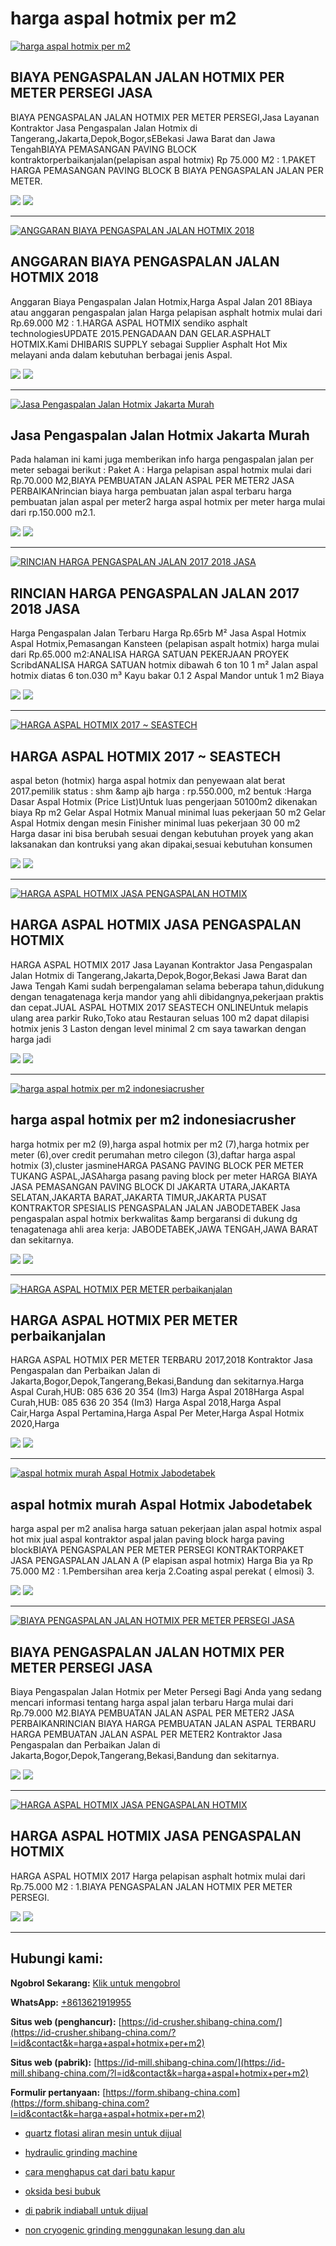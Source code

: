 # harga aspal hotmix per m2

<a href="https://swt.shibang-china.com/?l=id&img&k=harga+aspal+hotmix+per+m2" target="_blank">![harga aspal hotmix per m2](http://static.shibang-china.com/all-800x300/744.jpg)</a>

## BIAYA PENGASPALAN JALAN HOTMIX PER METER PERSEGI JASA
BIAYA PENGASPALAN JALAN HOTMIX PER METER PERSEGI,Jasa Layanan Kontraktor Jasa Pengaspalan Jalan Hotmix di Tangerang,Jakarta,Depok,Bogor,sEBekasi Jawa Barat dan Jawa TengahBIAYA PEMASANGAN PAVING BLOCK kontraktorperbaikanjalan(pelapisan aspal hotmix) Rp 75.000 M2 : 1.PAKET HARGA PEMASANGAN PAVING BLOCK B BIAYA PENGASPALAN JALAN PER METER.


<a href="https://whatsapp.shibangsoft.com/WhatsApp.php" target="_blank" title="WhatsApp">![](http://static.shibang-china.com/icon/whatsapp.png)</a> <a href="https://swt.shibang-china.com/?l=id&icon&k=harga+aspal+hotmix+per+m2" target="_blank">![](http://static.shibang-china.com/icon/chat-id.png)</a>

---

<a href="https://swt.shibang-china.com/?l=id&img&k=harga+aspal+hotmix+per+m2" target="_blank">![ANGGARAN BIAYA PENGASPALAN JALAN HOTMIX 2018](http://static.shibang-china.com/all-800x300/1328.jpg)</a>

## ANGGARAN BIAYA PENGASPALAN JALAN HOTMIX 2018
Anggaran Biaya Pengaspalan Jalan Hotmix,Harga Aspal Jalan 201 8Biaya atau anggaran pengaspalan jalan Harga pelapisan asphalt hotmix mulai dari Rp.69.000 M2 : 1.HARGA ASPAL HOTMIX sendiko asphalt technologiesUPDATE 2015.PENGADAAN DAN GELAR.ASPHALT HOTMIX.Kami DHIBARIS SUPPLY sebagai Supplier Asphalt Hot Mix melayani anda dalam kebutuhan berbagai jenis Aspal.


<a href="https://whatsapp.shibangsoft.com/WhatsApp.php" target="_blank" title="WhatsApp">![](http://static.shibang-china.com/icon/whatsapp.png)</a> <a href="https://swt.shibang-china.com/?l=id&icon&k=harga+aspal+hotmix+per+m2" target="_blank">![](http://static.shibang-china.com/icon/chat-id.png)</a>

---

<a href="https://swt.shibang-china.com/?l=id&img&k=harga+aspal+hotmix+per+m2" target="_blank">![Jasa Pengaspalan Jalan Hotmix Jakarta Murah](http://static.shibang-china.com/all-800x300/708.jpg)</a>

## Jasa Pengaspalan Jalan Hotmix Jakarta Murah
Pada halaman ini kami juga memberikan info harga pengaspalan jalan per meter sebagai berikut : Paket A : Harga pelapisan aspal hotmix mulai dari Rp.70.000 M2,BIAYA PEMBUATAN JALAN ASPAL PER METER2 JASA PERBAIKANrincian biaya harga pembuatan jalan aspal terbaru harga pembuatan jalan aspal per meter2 harga aspal hotmix per meter harga mulai dari rp.150.000 m2.1.


<a href="https://whatsapp.shibangsoft.com/WhatsApp.php" target="_blank" title="WhatsApp">![](http://static.shibang-china.com/icon/whatsapp.png)</a> <a href="https://swt.shibang-china.com/?l=id&icon&k=harga+aspal+hotmix+per+m2" target="_blank">![](http://static.shibang-china.com/icon/chat-id.png)</a>

---

<a href="https://swt.shibang-china.com/?l=id&img&k=harga+aspal+hotmix+per+m2" target="_blank">![RINCIAN HARGA PENGASPALAN JALAN 2017 2018 JASA](http://static.shibang-china.com/all-800x300/963.jpg)</a>

## RINCIAN HARGA PENGASPALAN JALAN 2017 2018 JASA
Harga Pengaspalan Jalan Terbaru Harga Rp.65rb M² Jasa Aspal Hotmix Aspal Hotmix,Pemasangan Kansteen (pelapisan aspalt hotmix) harga mulai dari Rp.65.000 m2:ANALISA HARGA SATUAN PEKERJAAN PROYEK ScribdANALISA HARGA SATUAN hotmix dibawah 6 ton 10 1 m² Jalan aspal hotmix diatas 6 ton.030 m³ Kayu bakar 0.1 2 Aspal Mandor untuk 1 m2 Biaya


<a href="https://whatsapp.shibangsoft.com/WhatsApp.php" target="_blank" title="WhatsApp">![](http://static.shibang-china.com/icon/whatsapp.png)</a> <a href="https://swt.shibang-china.com/?l=id&icon&k=harga+aspal+hotmix+per+m2" target="_blank">![](http://static.shibang-china.com/icon/chat-id.png)</a>

---

<a href="https://swt.shibang-china.com/?l=id&img&k=harga+aspal+hotmix+per+m2" target="_blank">![HARGA ASPAL HOTMIX 2017 ~ SEASTECH](http://static.shibang-china.com/all-800x300/367.jpg)</a>

## HARGA ASPAL HOTMIX 2017 ~ SEASTECH
aspal beton (hotmix) harga aspal hotmix dan penyewaan alat berat 2017.pemilik status : shm &amp ajb harga : rp.550.000, m2 bentuk :Harga Dasar Aspal Hotmix (Price List)Untuk luas pengerjaan 50100m2 dikenakan biaya Rp m2 Gelar Aspal Hotmix Manual minimal luas pekerjaan 50 m2 Gelar Aspal Hotmix dengan mesin Finisher minimal luas pekerjaan 30 00 m2 Harga dasar ini bisa berubah sesuai dengan kebutuhan proyek yang akan laksanakan dan kontruksi yang akan dipakai,sesuai kebutuhan konsumen


<a href="https://whatsapp.shibangsoft.com/WhatsApp.php" target="_blank" title="WhatsApp">![](http://static.shibang-china.com/icon/whatsapp.png)</a> <a href="https://swt.shibang-china.com/?l=id&icon&k=harga+aspal+hotmix+per+m2" target="_blank">![](http://static.shibang-china.com/icon/chat-id.png)</a>

---

<a href="https://swt.shibang-china.com/?l=id&img&k=harga+aspal+hotmix+per+m2" target="_blank">![HARGA ASPAL HOTMIX JASA PENGASPALAN HOTMIX](http://static.shibang-china.com/all-800x300/806.jpg)</a>

## HARGA ASPAL HOTMIX JASA PENGASPALAN HOTMIX
HARGA ASPAL HOTMIX 2017 Jasa Layanan Kontraktor Jasa Pengaspalan Jalan Hotmix di Tangerang,Jakarta,Depok,Bogor,Bekasi Jawa Barat dan Jawa Tengah Kami sudah berpengalaman selama beberapa tahun,didukung dengan tenagatenaga kerja mandor yang ahli dibidangnya,pekerjaan praktis dan cepat.JUAL ASPAL HOTMIX 2017 SEASTECH ONLINEUntuk melapis ulang area parkir Ruko,Toko atau Restauran seluas 100 m2 dapat dilapisi hotmix jenis 3 Laston dengan level minimal 2 cm saya tawarkan dengan harga jadi


<a href="https://whatsapp.shibangsoft.com/WhatsApp.php" target="_blank" title="WhatsApp">![](http://static.shibang-china.com/icon/whatsapp.png)</a> <a href="https://swt.shibang-china.com/?l=id&icon&k=harga+aspal+hotmix+per+m2" target="_blank">![](http://static.shibang-china.com/icon/chat-id.png)</a>

---

<a href="https://swt.shibang-china.com/?l=id&img&k=harga+aspal+hotmix+per+m2" target="_blank">![harga aspal hotmix per m2 indonesiacrusher](http://static.shibang-china.com/all-800x300/1404.jpg)</a>

## harga aspal hotmix per m2 indonesiacrusher
harga hotmix per m2 (9),harga aspal hotmix per m2 (7),harga hotmix per meter (6),over credit perumahan metro cilegon (3),daftar harga aspal hotmix (3),cluster jasmineHARGA PASANG PAVING BLOCK PER METER TUKANG ASPAL,JASAharga pasang paving block per meter HARGA BIAYA JASA PEMASANGAN PAVING BLOCK DI JAKARTA UTARA,JAKARTA SELATAN,JAKARTA BARAT,JAKARTA TIMUR,JAKARTA PUSAT KONTRAKTOR SPESIALIS PENGASPALAN JALAN JABODETABEK Jasa pengaspalan aspal hotmix berkwalitas &amp bergaransi di dukung dg tenagatenaga ahli area kerja: JABODETABEK,JAWA TENGAH,JAWA BARAT dan sekitarnya.


<a href="https://whatsapp.shibangsoft.com/WhatsApp.php" target="_blank" title="WhatsApp">![](http://static.shibang-china.com/icon/whatsapp.png)</a> <a href="https://swt.shibang-china.com/?l=id&icon&k=harga+aspal+hotmix+per+m2" target="_blank">![](http://static.shibang-china.com/icon/chat-id.png)</a>

---

<a href="https://swt.shibang-china.com/?l=id&img&k=harga+aspal+hotmix+per+m2" target="_blank">![HARGA ASPAL HOTMIX PER METER perbaikanjalan](http://static.shibang-china.com/all-800x300/728.jpg)</a>

## HARGA ASPAL HOTMIX PER METER perbaikanjalan
HARGA ASPAL HOTMIX PER METER TERBARU 2017,2018 Kontraktor Jasa Pengaspalan dan Perbaikan Jalan di Jakarta,Bogor,Depok,Tangerang,Bekasi,Bandung dan sekitarnya.Harga Aspal Curah,HUB: 085 636 20 354 (Im3) Harga Aspal 2018Harga Aspal Curah,HUB: 085 636 20 354 (Im3) Harga Aspal 2018,Harga Aspal Cair,Harga Aspal Pertamina,Harga Aspal Per Meter,Harga Aspal Hotmix 2020,Harga


<a href="https://whatsapp.shibangsoft.com/WhatsApp.php" target="_blank" title="WhatsApp">![](http://static.shibang-china.com/icon/whatsapp.png)</a> <a href="https://swt.shibang-china.com/?l=id&icon&k=harga+aspal+hotmix+per+m2" target="_blank">![](http://static.shibang-china.com/icon/chat-id.png)</a>

---

<a href="https://swt.shibang-china.com/?l=id&img&k=harga+aspal+hotmix+per+m2" target="_blank">![aspal hotmix murah Aspal Hotmix Jabodetabek](http://static.shibang-china.com/all-800x300/147.jpg)</a>

## aspal hotmix murah Aspal Hotmix Jabodetabek
harga aspal per m2 analisa harga satuan pekerjaan jalan aspal hotmix aspal hot mix jual aspal kontraktor aspal jalan paving block harga paving blockBIAYA PENGASPALAN PER METER PERSEGI KONTRAKTORPAKET JASA PENGASPALAN JALAN A (P elapisan aspal hotmix) Harga Bia ya Rp 75.000 M2 : 1.Pembersihan area kerja 2.Coating aspal perekat ( elmosi) 3.


<a href="https://whatsapp.shibangsoft.com/WhatsApp.php" target="_blank" title="WhatsApp">![](http://static.shibang-china.com/icon/whatsapp.png)</a> <a href="https://swt.shibang-china.com/?l=id&icon&k=harga+aspal+hotmix+per+m2" target="_blank">![](http://static.shibang-china.com/icon/chat-id.png)</a>

---

<a href="https://swt.shibang-china.com/?l=id&img&k=harga+aspal+hotmix+per+m2" target="_blank">![BIAYA PENGASPALAN JALAN HOTMIX PER METER PERSEGI JASA](http://static.shibang-china.com/all-800x300/1016.jpg)</a>

## BIAYA PENGASPALAN JALAN HOTMIX PER METER PERSEGI JASA
Biaya Pengaspalan Jalan Hotmix per Meter Persegi Bagi Anda yang sedang mencari informasi tentang harga aspal jalan terbaru Harga mulai dari Rp.79.000 M2.BIAYA PEMBUATAN JALAN ASPAL PER METER2 JASA PERBAIKANRINCIAN BIAYA HARGA PEMBUATAN JALAN ASPAL TERBARU HARGA PEMBUATAN JALAN ASPAL PER METER2 Kontraktor Jasa Pengaspalan dan Perbaikan Jalan di Jakarta,Bogor,Depok,Tangerang,Bekasi,Bandung dan sekitarnya.


<a href="https://whatsapp.shibangsoft.com/WhatsApp.php" target="_blank" title="WhatsApp">![](http://static.shibang-china.com/icon/whatsapp.png)</a> <a href="https://swt.shibang-china.com/?l=id&icon&k=harga+aspal+hotmix+per+m2" target="_blank">![](http://static.shibang-china.com/icon/chat-id.png)</a>

---

<a href="https://swt.shibang-china.com/?l=id&img&k=harga+aspal+hotmix+per+m2" target="_blank">![HARGA ASPAL HOTMIX JASA PENGASPALAN HOTMIX](http://static.shibang-china.com/all-800x300/645.jpg)</a>

## HARGA ASPAL HOTMIX JASA PENGASPALAN HOTMIX
HARGA ASPAL HOTMIX 2017 Harga pelapisan asphalt hotmix mulai dari Rp.75.000 M2 : 1.BIAYA PENGASPALAN JALAN HOTMIX PER METER PERSEGI.

<a href="https://whatsapp.shibangsoft.com/WhatsApp.php" target="_blank" title="WhatsApp">![](http://static.shibang-china.com/icon/whatsapp.png)</a> <a href="https://swt.shibang-china.com/?l=id&icon&k=harga+aspal+hotmix+per+m2" target="_blank">![](http://static.shibang-china.com/icon/chat-id.png)</a>

---
## Hubungi kami:

**Ngobrol Sekarang:** [Klik untuk mengobrol](https://swt.shibang-china.com?l=id&contact&k=harga+aspal+hotmix+per+m2)

**WhatsApp:**  [+8613621919955](https://whatsapp.shibangsoft.com/WhatsApp.php)

**Situs web (penghancur):** [https://id-crusher.shibang-china.com/](https://id-crusher.shibang-china.com/?l=id&contact&k=harga+aspal+hotmix+per+m2)

**Situs web (pabrik):** [https://id-mill.shibang-china.com/](https://id-mill.shibang-china.com/?l=id&contact&k=harga+aspal+hotmix+per+m2)

**Formulir pertanyaan:** [https://form.shibang-china.com](https://form.shibang-china.com?l=id&contact&k=harga+aspal+hotmix+per+m2)

* [quartz flotasi aliran mesin untuk dijual](../39/quartz%20flotasi%20aliran%20mesin%20untuk%20dijual.md)

* [hydraulic grinding machine](../33/hydraulic%20grinding%20machine.md)

* [cara menghapus cat dari batu kapur](../32/cara%20menghapus%20cat%20dari%20batu%20kapur.md)

* [oksida besi bubuk](../32/oksida%20besi%20bubuk.md)

* [di pabrik indiaball untuk dijual](../38/di%20pabrik%20indiaball%20untuk%20dijual.md)

* [non cryogenic grinding menggunakan lesung dan alu](../34/non%20cryogenic%20grinding%20menggunakan%20lesung%20dan%20alu.md)